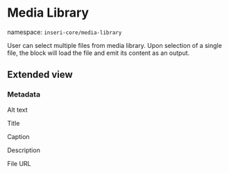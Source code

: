 # Media Library

namespace: `inseri-core/media-library`

User can select multiple files from media library. Upon selection of a single file, the block will load the file and emit its content as an output.

## Extended view

### Metadata

Alt text

Title

Caption

Description

File URL